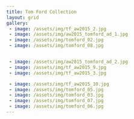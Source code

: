 ```yaml
---
title: Tom Ford Collection
layout: grid
gallery:
 - image: /assets/img/tf_aw2015_2.jpg
 - image: /assets/img/aw2015_tomford_ad_1.jpg
 - image: /assets/img/tomford_02.jpg
 - image: /assets/img/tomford_08.jpg


 - image: /assets/img/aw2015_tomford_ad_2.jpg
 - image: /assets/img/tf_aw2015_9.jpg
 - image: /assets/img/tf_aw2015_3.jpg

 - image: /assets/img/tf_aw2015_10.jpg
 - image: /assets/img/tomford_05.jpg
 - image: /assets/img/tomford_03.jpg
 - image: /assets/img/tomford_07.jpg
 - image: /assets/img/tomford_06.jpg
---
```

